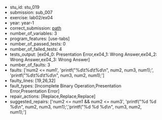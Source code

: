 - stu_id: stu_019	       
- submission: sub_007
- exercise: lab02/ex04
- year: year-1
- correct_submission: [path](https://github.com/pmorvalho/C-Pack-IPAs/blob/main/correct_submissions/year-1/lab02/ex04/ex04-stu_019-sub_006)
- number_of_variables: 3
- program_features: [use-tabs] 
- number_of_passed_tests: 0
- number_of_failed_tests: 4
- tests_output: [ex04_0: Presentation Error,ex04_1: Wrong Answer,ex04_2: Wrong Answer,ex04_3: Wrong Answer]
- number_of_faults: 3
- faults: ['num2 <= num1', 'printf("%d\t%d\t%d\n", num2, num3, num1);', 'printf("%d\t%d\t%d\n", num3, num2, num1);']
- faulty_lines: [19,26,32]
- fault_types: [Incomplete Binary Operation,Presentation Error,Presentation Error]
- repair_actions: [Replace,Replace,Replace] 
- suggested_repairs: ['num2 <= num1 && num2 <= num3', 'printf("%d %d %d\n", num2, num3, num1);','printf("%d %d %d\n", num3, num2, num1);']
